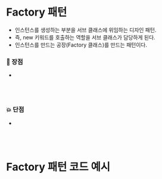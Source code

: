 # Factory 패턴
- 인스턴스를 생성하는 부분을 서브 클래스에 위임하는 디자인 패턴.
- 즉, new 키워드를 호출하는 역할을 서브 클래스가 담당하게 된다.
- 인스턴스를 만드는 공장(Factory 클래스)를 만드는 패턴이다.

### :star2: 장점
- 
<br/><br/>


### :collision: 단점
- 
<br/><br/>

# Factory 패턴 코드 예시
```Java

```

```Java

```

